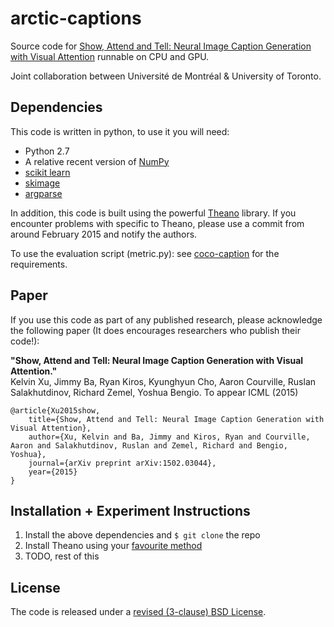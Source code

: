 # arctic-captions

Source code for [Show, Attend and Tell: Neural Image Caption Generation with Visual Attention](http://arxiv.org/abs/1502.03044)
runnable on CPU and GPU.

Joint collaboration between Université de Montréal & University of Toronto.

## Dependencies

This code is written in python, to use it you will need:

* Python 2.7
* A relative recent version of [NumPy](http://www.numpy.org/)
* [scikit learn](http://scikit-learn.org/stable/index.html)
* [skimage](http://scikit-image.org/docs/dev/api/skimage.html)
* [argparse](https://www.google.ca/search?q=argparse&oq=argparse&aqs=chrome..69i57.1260j0j1&sourceid=chrome&es_sm=122&ie=UTF-8#q=argparse+pip)

In addition, this code is built using the powerful
[Theano](http://www.deeplearning.net/software/theano/) library. If you
encounter problems with specific to Theano, please use a commit from around
February 2015 and notify the authors.

To use the evaluation script (metric.py): see [coco-caption](https://github.com/tylin/coco-caption) for the requirements.

## Paper

If you use this code as part of any published research, please acknowledge the
following paper (It does encourages researchers who publish their code!):

**"Show, Attend and Tell: Neural Image Caption Generation with Visual Attention."**  
Kelvin Xu, Jimmy Ba, Ryan Kiros, Kyunghyun Cho, Aaron Courville, Ruslan
Salakhutdinov, Richard Zemel, Yoshua Bengio. To appear ICML (2015)

    @article{Xu2015show,
        title={Show, Attend and Tell: Neural Image Caption Generation with Visual Attention},
        author={Xu, Kelvin and Ba, Jimmy and Kiros, Ryan and Courville, Aaron and Salakhutdinov, Ruslan and Zemel, Richard and Bengio, Yoshua},
        journal={arXiv preprint arXiv:1502.03044},
        year={2015}
    }

## Installation + Experiment Instructions

1) Install the above dependencies and `$ git clone` the repo  
2) Install Theano using your [favourite method](http://www.deeplearning.net/software/theano/)   
3) TODO, rest of this

## License

The code is released under a [revised (3-clause) BSD License](http://directory.fsf.org/wiki/License:BSD_3Clause). 


